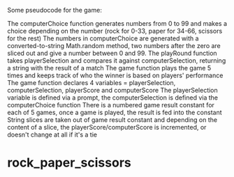 Some pseudocode for the game:

The computerChoice function generates numbers from 0 to 99 and makes a choice depending on the number (rock for 0-33, paper for 34-66, scissors for the rest)
The numbers in computerChoice are generated with a converted-to-string Math.random method, two  numbers after the zero are sliced out and give a number between 0 and 99.
The playRound function takes playerSelection and compares it against computerSelection, returning a string with the result of a match
The game function plays the game 5 times and keeps track of who the winner is based on players' performance
The game function declares 4 variables = playerSelection, computerSelection, playerScore and computerScore
The playerSelection variable is defined via a prompt, the computerSelection is defined via the computerChoice function
There is a numbered game result constant for each of 5 games, once a game is played, the result is fed into the constant
String slices are taken out of game result constant and depending on the content of a slice, the playerScore/computerScore is incremented, or doesn't change at all if it's a tie
# rock_paper_scissors